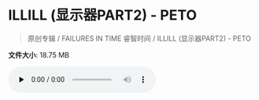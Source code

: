 # ILLILL (显示器PART2) - PETO

> 原创专辑 / FAILURES IN TIME 睿智时间 / ILLILL (显示器PART2) - PETO

**文件大小**: 18.75 MB

<audio preload="none" controls><source src="https://file.hsyhx.top/video/原创专辑/FAILURES IN TIME 睿智时间/ILLILL (显示器PART2) - PETO.flac" type="audio/mpeg">🤔 您的浏览器不支持此音频格式</audio>